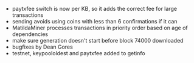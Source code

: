 * paytxfee switch is now per KB, so it adds the correct fee for large transactions
* sending avoids using coins with less than 6 confirmations if it can
* MatildaMiner processes transactions in priority order based on age of dependencies
* make sure generation doesn't start before block 74000 downloaded
* bugfixes by Dean Gores
* testnet, keypoololdest and paytxfee added to getinfo
